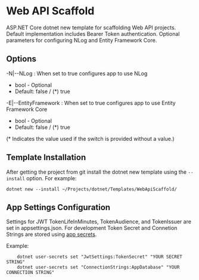 # Web API Scaffold
ASP.NET Core dotnet new template for scaffolding Web API projects. Default implementation includes Bearer Token authentication. Optional parameters for configuring NLog and Entity Framework Core. 


## Options
-N|--NLog : When set to true configures app to use NLog
* bool - Optional          
* Default: false / (*) true


-E|--EntityFramework : When set to true configures app to use Entity Framework Core  
* bool - Optional          
* Default: false / (*) true
                        
(* Indicates the value used if the switch is provided without a value.)


## Template Installation
After getting the project from git install the dotnet new template using the `--install` option. For example:

```
dotnet new --install ~/Projects/dotnet/Templates/WebApiScaffold/
```


## App Settings Configuration

Settings for JWT TokenLifeInMinutes, TokenAudience, and TokenIssuer are set in appsettings.json. For development Token Secret and Connetion Strings are stored using [app secrets](https://docs.microsoft.com/en-us/aspnet/core/security/app-secrets?view=aspnetcore-2.2). 

Example:
```
    dotnet user-secrets set "JwtSettings:TokenSecret" "YOUR SECRET STRING"
    dotnet user-secrets set "ConnectionStrings:AppDatabase" "YOUR CONNECTION STRING"
```
